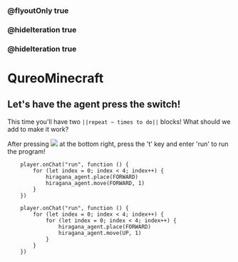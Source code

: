 ### @flyoutOnly true
### @hideIteration true
### @hideIteration true
# QureoMinecraft

## Let's have the agent press the switch!

This time you'll have two ``||repeat ~ times to do||`` blocks! What should we add to make it work?

After pressing ![](https://raw.githubusercontent.com/camp-minecraft/TechkidsCampTutorial/master/images/playbutton.png) at the bottom right, press the 't' key and enter 'run' to run the program!

```ghost
    player.onChat("run", function () {
        for (let index = 0; index < 4; index++) {
            hiragana_agent.place(FORWARD)
            hiragana_agent.move(FORWARD, 1)
        }
    })
```

```template
    player.onChat("run", function () {
        for (let index = 0; index < 4; index++) {
            for (let index = 0; index < 4; index++) {
                hiragana_agent.place(FORWARD)
                hiragana_agent.move(UP, 1)
            }
        }
    })
```